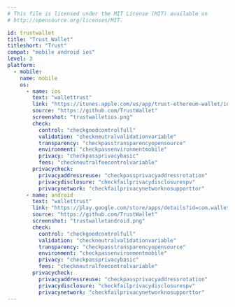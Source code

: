 ```yaml
---
# This file is licensed under the MIT License (MIT) available on
# http://opensource.org/licenses/MIT.

id: trustwallet
title: "Trust Wallet"
titleshort: "Trust"
compat: "mobile android ios"
level: 3
platform:
  - mobile:
    name: mobile
    os:
      - name: ios
        text: "wallettrust"
        link: "https://itunes.apple.com/us/app/trust-ethereum-wallet/id1288339409"
        source: "https://github.com/TrustWallet"
        screenshot: "trustwalletios.png"
        check:
          control: "checkgoodcontrolfull"
          validation: "checkneutralvalidationvariable"
          transparency: "checkpasstransparencyopensource"
          environment: "checkpassenvironmentmobile"
          privacy: "checkpassprivacybasic"
          fees: "checkneutralfeecontrolvariable"
        privacycheck:
          privacyaddressreuse: "checkpassprivacyaddressrotation"
          privacydisclosure: "checkfailprivacydisclosurespv"
          privacynetwork: "checkfailprivacynetworknosupporttor"
      - name: android
        text: "wallettrust"
        link: "https://play.google.com/store/apps/details?id=com.wallet.crypto.trustapp"
        source: "https://github.com/TrustWallet"
        screenshot: "trustwalletandroid.png"
        check:
          control: "checkgoodcontrolfull"
          validation: "checkneutralvalidationvariable"
          transparency: "checkpasstransparencyopensource"
          environment: "checkpassenvironmentmobile"
          privacy: "checkpassprivacybasic"
          fees: "checkneutralfeecontrolvariable"
        privacycheck:
          privacyaddressreuse: "checkpassprivacyaddressrotation"
          privacydisclosure: "checkfailprivacydisclosurespv"
          privacynetwork: "checkfailprivacynetworknosupporttor"
---
```


